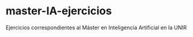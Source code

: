 # master-IA-ejercicios

Ejercicios correspondientes al Máster en Inteligencia Artificial en la UNIR
